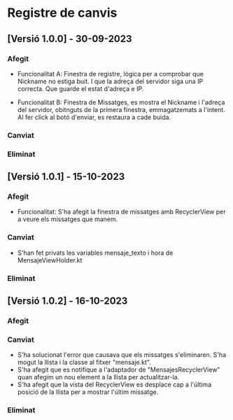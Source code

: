 # Registre de canvis

## [Versió 1.0.0] - 30-09-2023

### Afegit
- Funcionalitat A: Finestra de registre, lògica per a comprobar que Nickname no estiga buit. I que la adreça del servidor siga una IP correcta. Que guarde el estat d'adreça e IP.

- Funcionalitat B: Finestra de Missatges, es mostra el Nickname i l'adreça del servidor, obitnguts de la primera finestra, emmagatzemats a l'intent. Al fer click al botó d'enviar, es restaura a cade buida.


### Canviat


### Eliminat

## [Versió 1.0.1] - 15-10-2023

### Afegit
- Funcionalitat: S'ha afegit la finestra de missatges amb RecyclerView per a veure els missatges que manem.


### Canviat
- S'han fet privats les variables mensaje_texto i hora de MensajeViewHolder.kt

### Eliminat

## [Versió 1.0.2] - 16-10-2023

### Afegit

### Canviat
- S'ha solucionat l'error que causava que els missatges s'eliminaren. S'ha mogut la llista i la classe al fitxer "mensaje.kt".
- S'ha afegit que es notifique a l'adaptador de "MensajesRecyclerView" quan afegim un nou element a la llista per actualitzar-la.
- S'ha afegit que la vista del RecyclerView es desplace cap a l'última posició de la llista per a mostrar l'últim missatge.

### Eliminat


